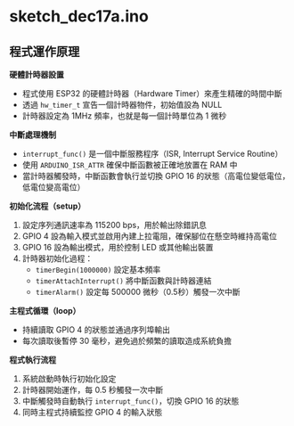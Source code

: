 # sketch_dec17a.ino

## 程式運作原理

**硬體計時器設置**
- 程式使用 ESP32 的硬體計時器（Hardware Timer）來產生精確的時間中斷
- 透過 `hw_timer_t` 宣告一個計時器物件，初始值設為 NULL
- 計時器設定為 1MHz 頻率，也就是每一個計時單位為 1 微秒

**中斷處理機制**
- `interrupt_func()` 是一個中斷服務程序（ISR, Interrupt Service Routine）
- 使用 `ARDUINO_ISR_ATTR` 確保中斷函數被正確地放置在 RAM 中
- 當計時器觸發時，中斷函數會執行並切換 GPIO 16 的狀態（高電位變低電位，低電位變高電位）

**初始化流程（setup）**
1. 設定序列通訊速率為 115200 bps，用於輸出除錯訊息
2. GPIO 4 設為輸入模式並啟用內建上拉電阻，確保腳位在懸空時維持高電位
3. GPIO 16 設為輸出模式，用於控制 LED 或其他輸出裝置
4. 計時器初始化過程：
   - `timerBegin(1000000)` 設定基本頻率
   - `timerAttachInterrupt()` 將中斷函數與計時器連結
   - `timerAlarm()` 設定每 500000 微秒（0.5秒）觸發一次中斷

**主程式循環（loop）**
- 持續讀取 GPIO 4 的狀態並通過序列埠輸出
- 每次讀取後暫停 30 毫秒，避免過於頻繁的讀取造成系統負擔

**程式執行流程**
1. 系統啟動時執行初始化設定
2. 計時器開始運作，每 0.5 秒觸發一次中斷
3. 中斷觸發時自動執行 `interrupt_func()`，切換 GPIO 16 的狀態
4. 同時主程式持續監控 GPIO 4 的輸入狀態

